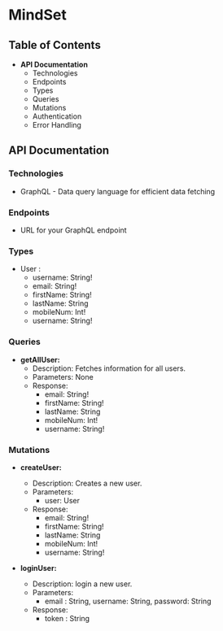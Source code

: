 # MindSet

## Table of Contents

* **API Documentation**
    * Technologies
    * Endpoints
    * Types
    * Queries
    * Mutations
    * Authentication
    * Error Handling

## API Documentation

### Technologies

* GraphQL - Data query language for efficient data fetching

### Endpoints

* URL for your GraphQL endpoint

### Types

* User :
    * username: String!
    * email: String!
    * firstName: String!
    * lastName: String
    * mobileNum: Int!
    * username: String!

### Queries

* **getAllUser:**
    * Description: Fetches information for all users.
    * Parameters: None
    * Response:
        * email: String!
        * firstName: String!
        * lastName: String
        * mobileNum: Int!
        * username: String!

### Mutations

* **createUser:**
    * Description: Creates a new user.
    * Parameters:
        * user: User
    * Response:
        * email: String!
        * firstName: String!
        * lastName: String
        * mobileNum: Int!
        * username: String!


* **loginUser:**
    * Description: login a new user.
    * Parameters:
        * email : String, username: String, password: String
    * Response:
        * token : String
    